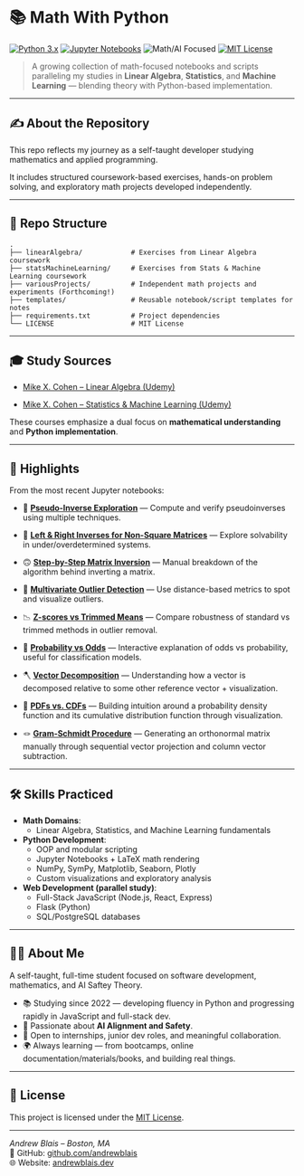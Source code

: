 # 📚 Math With Python

[![Python 3.x](https://img.shields.io/badge/Python-3.x-blue.svg)](https://www.python.org)
[![Jupyter Notebooks](https://img.shields.io/badge/Jupyter-Notebooks-orange.svg)](https://jupyter.org)
![Math/AI Focused](https://img.shields.io/badge/Focus-Math%2FAI-blueviolet.svg)
[![MIT License](https://img.shields.io/badge/License-MIT-green.svg)](./LICENSE)

> A growing collection of math-focused notebooks and scripts paralleling my studies in **Linear Algebra**, **Statistics**, and **Machine Learning** — blending theory with Python-based implementation.

---

## ✍️ About the Repository

This repo reflects my journey as a self-taught developer studying mathematics and applied programming.

It includes structured coursework-based exercises, hands-on problem solving, and exploratory math projects developed independently.

---

## 📂 Repo Structure

```text
.
├── linearAlgebra/            # Exercises from Linear Algebra coursework
├── statsMachineLearning/     # Exercises from Stats & Machine Learning coursework
├── variousProjects/          # Independent math projects and experiments (Forthcoming!)
├── templates/                # Reusable notebook/script templates for notes
├── requirements.txt          # Project dependencies
└── LICENSE                   # MIT License
```

---

## 🎓 Study Sources

-   [Mike X. Cohen – Linear Algebra (Udemy)](https://www.udemy.com/course/linear-algebra-theory-and-implementation/)

-   [Mike X. Cohen – Statistics & Machine Learning (Udemy)](https://www.udemy.com/course/statsml_x/)

These courses emphasize a dual focus on **mathematical understanding** and **Python implementation**.

---

## 🌟 Highlights

From the most recent Jupyter notebooks:

-   🧮 [**Pseudo-Inverse Exploration**](https://github.com/andrewblais/mathWithPython/blob/main/linearAlgebra/la014_pseudo_2_looks.ipynb) — Compute and verify pseudoinverses using multiple techniques.

-   🔁 [**Left & Right Inverses for Non-Square Matrices**](https://github.com/andrewblais/mathWithPython/blob/main/linearAlgebra/la013_lr_inv_nonsq.ipynb) — Explore solvability in under/overdetermined systems.

-   🙃 [**Step-by-Step Matrix Inversion**](https://github.com/andrewblais/mathWithPython/blob/main/linearAlgebra/la012_mat_inv_steps.ipynb) — Manual breakdown of the algorithm behind inverting a matrix.

-   👾 [**Multivariate Outlier Detection**](https://github.com/andrewblais/mathWithPython/blob/main/statsMachineLearning/sml010_multiv_outl.ipynb) — Use distance-based metrics to spot and visualize outliers.

-   📉 [**Z-scores vs Trimmed Means**](https://github.com/andrewblais/mathWithPython/blob/main/statsMachineLearning/sml011_z_vs_trim.ipynb) — Compare robustness of standard vs trimmed methods in outlier removal.

-   🎯 [**Probability vs Odds**](https://github.com/andrewblais/mathWithPython/blob/main/statsMachineLearning/sml012_prob_odds.ipynb) — Interactive explanation of odds vs probability, useful for classification models.

-   🪓 [**Vector Decomposition**](https://github.com/andrewblais/mathWithPython/blob/main/linearAlgebra/la015_vec_decomp.ipynb) — Understanding how a vector is decomposed relative to some other reference vector + visualization.

-   🤞 [**PDFs vs. CDFs**](https://github.com/andrewblais/mathWithPython/blob/main/statsMachineLearning/sml013_pdf_cdf.ipynb) — Building intuition around a probability density function and its cumulative distribution function through visualization.

-   🪢 [**Gram-Schmidt Procedure**](https://github.com/andrewblais/mathWithPython/blob/main/statsMachineLearning/la016_gram_schmidt.ipynb) — Generating an orthonormal matrix manually through sequential vector projection and column vector subtraction.

---

## 🛠️ Skills Practiced

-   **Math Domains**:
    -   Linear Algebra, Statistics, and Machine Learning fundamentals
-   **Python Development**:
    -   OOP and modular scripting
    -   Jupyter Notebooks + LaTeX math rendering
    -   NumPy, SymPy, Matplotlib, Seaborn, Plotly
    -   Custom visualizations and exploratory analysis
-   **Web Development (parallel study)**:
    -   Full-Stack JavaScript (Node.js, React, Express)
    -   Flask (Python)
    -   SQL/PostgreSQL databases

---

## 👨‍💻 About Me

A self-taught, full-time student focused on software development, mathematics, and AI Saftey Theory.

-   📚 Studying since 2022 — developing fluency in Python and progressing rapidly in JavaScript and full-stack dev.
-   🧠 Passionate about **AI Alignment and Safety**.
-   💬 Open to internships, junior dev roles, and meaningful collaboration.
-   🌍 Always learning — from bootcamps, online documentation/materials/books, and building real things.

---

## 📜 License

This project is licensed under the [MIT License](./LICENSE).

---

_Andrew Blais – Boston, MA_  
📂 GitHub: [github.com/andrewblais](https://github.com/andrewblais)  
🌐 Website: [andrewblais.dev](https://www.andrewblais.dev)
